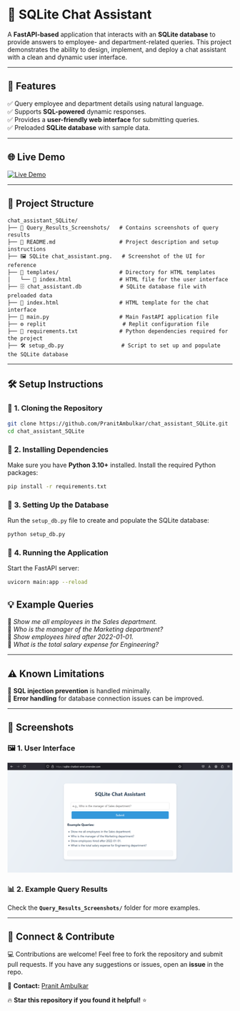 # 🚀 **SQLite Chat Assistant**

A **FastAPI-based** application that interacts with an **SQLite database** to provide answers to employee- and department-related queries. This project demonstrates the ability to design, implement, and deploy a chat assistant with a clean and dynamic user interface.

---

## 🎯 **Features**
✅ Query employee and department details using natural language.  
✅ Supports **SQL-powered** dynamic responses.  
✅ Provides a **user-friendly web interface** for submitting queries.  
✅ Preloaded **SQLite database** with sample data.  

---

## 🌐 **Live Demo**
[![Live Demo](https://img.shields.io/badge/Live_Demo-Click_Here-blue?style=for-the-badge&logo=firefox)](https://sqlite-chatbot-wnet.onrender.com)


---

## 📂 **Project Structure**

```plaintext
chat_assistant_SQLite/
├── 📂 Query_Results_Screenshots/   # Contains screenshots of query results
├── 📄 README.md                    # Project description and setup instructions
├── 🖼️ SQLite chat_assistant.png.   # Screenshot of the UI for reference
├── 📂 templates/                   # Directory for HTML templates
│   └── 📄 index.html               # HTML file for the user interface
├── 🗄️ chat_assistant.db            # SQLite database file with preloaded data
├── 📜 index.html                   # HTML template for the chat interface
├── 🐍 main.py                      # Main FastAPI application file
├── ⚙️ replit                        # Replit configuration file
├── 📜 requirements.txt             # Python dependencies required for the project
├── 🛠️ setup_db.py                  # Script to set up and populate the SQLite database
```

---

## 🛠️ **Setup Instructions**

### 🔹 **1. Cloning the Repository**
```bash
git clone https://github.com/PranitAmbulkar/chat_assistant_SQLite.git
cd chat_assistant_SQLite
```

### 🔹 **2. Installing Dependencies**
Make sure you have **Python 3.10+** installed. Install the required Python packages:
```bash
pip install -r requirements.txt
```

### 🔹 **3. Setting Up the Database**
Run the `setup_db.py` file to create and populate the SQLite database:
```bash
python setup_db.py
```

### 🔹 **4. Running the Application**
Start the FastAPI server:
```bash
uvicorn main:app --reload
```

## 💡 **Example Queries**
🔹 *Show me all employees in the Sales department.*  
🔹 *Who is the manager of the Marketing department?*  
🔹 *Show employees hired after 2022-01-01.*  
🔹 *What is the total salary expense for Engineering?*  

---

## ⚠️ **Known Limitations**
🚧 **SQL injection prevention** is handled minimally.  
🚧 **Error handling** for database connection issues can be improved.  

---

## 📸 **Screenshots**
### 🖼️ **1. User Interface**
![UI](https://github.com/PranitAmbulkar/chat_assistant_SQLite/blob/main/SQLite%20chat_assistant.png)



### 📊 **2. Example Query Results**
Check the **`Query_Results_Screenshots/`** folder for more examples.

---

## 🌟 **Connect & Contribute**
💻 Contributions are welcome! Feel free to fork the repository and submit pull requests. If you have any suggestions or issues, open an **issue** in the repo.  

📧 **Contact:** [Pranit Ambulkar](https://github.com/PranitAmbulkar)  

🔥 **Star this repository if you found it helpful!** ⭐

